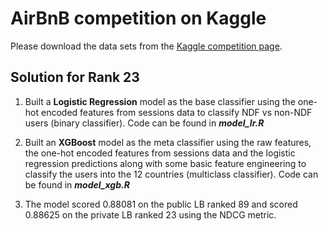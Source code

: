 # AirBnB competition on Kaggle
Please download the data sets from the [Kaggle competition page](https://www.kaggle.com/c/airbnb-recruiting-new-user-bookings).

## Solution for Rank 23
1. Built a **Logistic Regression** model as the base classifier using the one-hot encoded features from sessions data to classify NDF vs non-NDF users (binary classifier). Code can be found in **_model_lr.R_**

2. Built an **XGBoost** model as the meta classifier using the raw features, the one-hot encoded features from sessions data and the logistic regression predictions along with some basic feature engineering to classify the users into the 12 countries (multiclass classifier). Code can be found in **_model_xgb.R_**

3. The model scored 0.88081 on the public LB ranked 89 and scored 0.88625 on the private LB ranked 23 using the NDCG metric.
